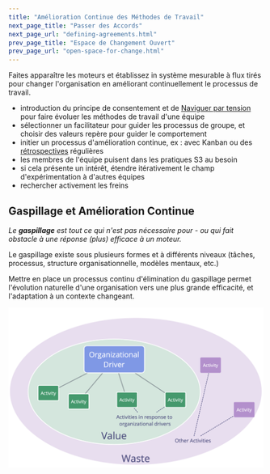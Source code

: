 ```yaml
---
title: "Amélioration Continue des Méthodes de Travail"
next_page_title: "Passer des Accords"
next_page_url: "defining-agreements.html"
prev_page_title: "Espace de Changement Ouvert"
prev_page_url: "open-space-for-change.html"
---
```



<div class="card summary"><div class="card-body">Faites apparaître les moteurs et établissez in système mesurable à flux tirés pour changer l'organisation en améliorant continuellement le processus de travail.
</div></div>

- introduction du principe de consentement et de [Naviguer par tension](navigate-via-tension.html) pour faire évoluer les méthodes de travail d'une équipe
- sélectionner un facilitateur pour guider les processus de groupe, et choisir des valeurs repère pour guider le comportement
- initier un processus d'amélioration continue, ex : avec Kanban ou des [rétrospectives](retrospective.html) régulières
- les membres de l'équipe puisent dans les pratiques S3 au besoin
- si cela présente un intérêt, étendre itérativement le champ d'expérimentation à d'autres équipes
- rechercher activement les freins

## Gaspillage et Amélioration Continue

_Le **gaspillage** est tout ce qui n'est pas nécessaire pour - ou qui fait obstacle à  une réponse (plus) efficace à un moteur._

Le gaspillage existe sous plusieurs formes et à différents niveaux (tâches, processus, structure organisationnelle, modèles mentaux, etc.)

Mettre en place un processus continu d'élimination du gaspillage permet l'évolution naturelle d'une organisation vers une plus grande efficacité, et l'adaptation à un contexte changeant.

![Moteurs, Valeur et Gaspillage](img/workflow-and-value/drivers-value-waste.png)